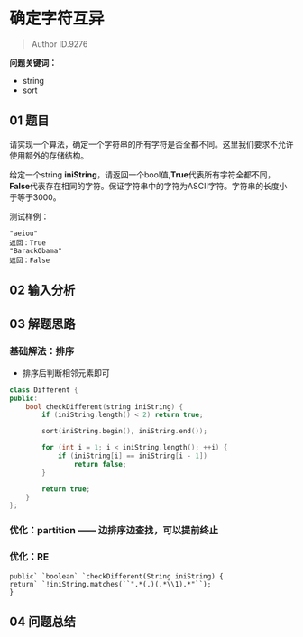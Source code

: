 # 确定字符互异
> Author ID.9276 

**问题关键词：**

- string
- sort

## 01 题目

请实现一个算法，确定一个字符串的所有字符是否全都不同。这里我们要求不允许使用额外的存储结构。

给定一个string **iniString**，请返回一个bool值,**True**代表所有字符全都不同，**False**代表存在相同的字符。保证字符串中的字符为ASCII字符。字符串的长度小于等于3000。

测试样例：

```
"aeiou"
返回：True
"BarackObama"
返回：False
```

## 02 输入分析



## 03 解题思路

### 基础解法：排序

- 排序后判断相邻元素即可

```c++
class Different {
public:
    bool checkDifferent(string iniString) {
        if (iniString.length() < 2) return true;

        sort(iniString.begin(), iniString.end());

        for (int i = 1; i < iniString.length(); ++i) {
            if (iniString[i] == iniString[i - 1])
                return false;
        }

        return true;
    }
};
```

### 优化：partition —— 边排序边查找，可以提前终止



### 优化：RE

```
public` `boolean` `checkDifferent(String iniString) {   
return` `!iniString.matches(``".*(.)(.*\\1).*"``);
}
```





## 04 问题总结

